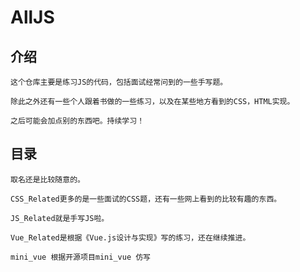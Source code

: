 # AllJS
## 介绍
    这个仓库主要是练习JS的代码，包括面试经常问到的一些手写题。

    除此之外还有一些个人跟着书做的一些练习，以及在某些地方看到的CSS，HTML实现。

    之后可能会加点别的东西吧。持续学习！

## 目录
    取名还是比较随意的。
    
    CSS_Related更多的是一些面试的CSS题，还有一些网上看到的比较有趣的东西。

    JS_Related就是手写JS啦。

    Vue_Related是根据《Vue.js设计与实现》写的练习，还在继续推进。

    mini_vue 根据开源项目mini_vue 仿写
    
